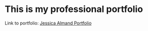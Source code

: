 # This is my professional portfolio 

Link to portfolio: [Jessica Almand Portfolio](https://www.jalmand.com)
